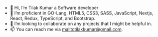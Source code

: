 - 👋 Hi, I’m Tilak Kumar a Software developer
- 🔭 I’m proficient in GO-Lang, HTML5, CSS3, SASS, JavaScript, Nextjs, React, Redux, TypeScript, and Bootstrap.
- 💞️ I’m looking to collaborate on any projects that I might be helpful in.
- 📫 You can reach me via mailtotilakkumar@gmail.com.

